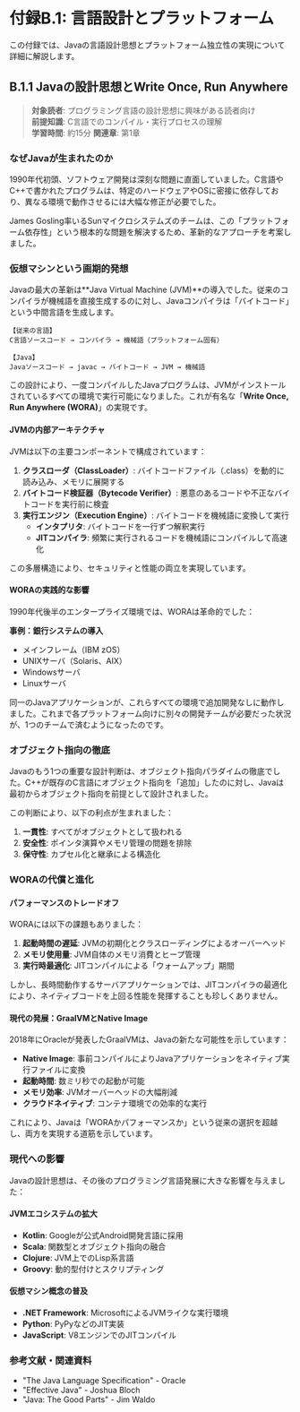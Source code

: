 # 付録B.1: 言語設計とプラットフォーム

この付録では、Javaの言語設計思想とプラットフォーム独立性の実現について詳細に解説します。

## B.1.1 Javaの設計思想とWrite Once, Run Anywhere

> **対象読者**: プログラミング言語の設計思想に興味がある読者向け  
> **前提知識**: C言語でのコンパイル・実行プロセスの理解  
> **学習時間**: 約15分
> **関連章**: 第1章

### なぜJavaが生まれたのか

1990年代初頭、ソフトウェア開発は深刻な問題に直面していました。C言語やC++で書かれたプログラムは、特定のハードウェアやOSに密接に依存しており、異なる環境で動作させるには大幅な修正が必要でした。

James Gosling率いるSunマイクロシステムズのチームは、この「プラットフォーム依存性」という根本的な問題を解決するため、革新的なアプローチを考案しました。

### 仮想マシンという画期的発想

Javaの最大の革新は**Java Virtual Machine (JVM)**の導入でした。従来のコンパイラが機械語を直接生成するのに対し、Javaコンパイラは「バイトコード」という中間言語を生成します。

```
【従来の言語】
C言語ソースコード → コンパイラ → 機械語（プラットフォーム固有）

【Java】
Javaソースコード → javac → バイトコード → JVM → 機械語
```

この設計により、一度コンパイルしたJavaプログラムは、JVMがインストールされているすべての環境で実行可能になりました。これが有名な「**Write Once, Run Anywhere (WORA)**」の実現です。

#### JVMの内部アーキテクチャ

JVMは以下の主要コンポーネントで構成されています：

1. **クラスローダ（ClassLoader）**: バイトコードファイル（.class）を動的に読み込み、メモリに展開する
2. **バイトコード検証器（Bytecode Verifier）**: 悪意のあるコードや不正なバイトコードを実行前に検査
3. **実行エンジン（Execution Engine）**: バイトコードを機械語に変換して実行
   - **インタプリタ**: バイトコードを一行ずつ解釈実行
   - **JITコンパイラ**: 頻繁に実行されるコードを機械語にコンパイルして高速化

この多層構造により、セキュリティと性能の両立を実現しています。

#### WORAの実践的な影響

1990年代後半のエンタープライズ環境では、WORAは革命的でした：

**事例：銀行システムの導入**
- メインフレーム（IBM zOS）
- UNIXサーバ（Solaris、AIX）  
- Windowsサーバ
- Linuxサーバ

同一のJavaアプリケーションが、これらすべての環境で追加開発なしに動作しました。これまで各プラットフォーム向けに別々の開発チームが必要だった状況が、1つのチームで済むようになったのです。

### オブジェクト指向の徹底

Javaのもう1つの重要な設計判断は、オブジェクト指向パラダイムの徹底でした。C++が既存のC言語にオブジェクト指向を「追加」したのに対し、Javaは最初からオブジェクト指向を前提として設計されました。

この判断により、以下の利点が生まれました：

1. **一貫性**: すべてがオブジェクトとして扱われる
2. **安全性**: ポインタ演算やメモリ管理の問題を排除
3. **保守性**: カプセル化と継承による構造化

### WORAの代償と進化

#### パフォーマンスのトレードオフ

WORAには以下の課題もありました：

1. **起動時間の遅延**: JVMの初期化とクラスローディングによるオーバーヘッド
2. **メモリ使用量**: JVM自体のメモリ消費とヒープ管理
3. **実行時最適化**: JITコンパイルによる「ウォームアップ」期間

しかし、長時間動作するサーバアプリケーションでは、JITコンパイラの最適化により、ネイティブコードを上回る性能を発揮することも珍しくありません。

#### 現代の発展：GraalVMとNative Image

2018年にOracleが発表したGraalVMは、Javaの新たな可能性を示しています：

- **Native Image**: 事前コンパイルによりJavaアプリケーションをネイティブ実行ファイルに変換
- **起動時間**: 数ミリ秒での起動が可能
- **メモリ効率**: JVMオーバーヘッドの大幅削減
- **クラウドネイティブ**: コンテナ環境での効率的な実行

これにより、Javaは「WORAかパフォーマンスか」という従来の選択を超越し、両方を実現する道筋を示しています。

### 現代への影響

Javaの設計思想は、その後のプログラミング言語発展に大きな影響を与えました：

#### JVMエコシステムの拡大
- **Kotlin**: Googleが公式Android開発言語に採用
- **Scala**: 関数型とオブジェクト指向の融合
- **Clojure**: JVM上でのLisp系言語
- **Groovy**: 動的型付けとスクリプティング

#### 仮想マシン概念の普及
- **.NET Framework**: MicrosoftによるJVMライクな実行環境
- **Python**: PyPyなどのJIT実装
- **JavaScript**: V8エンジンでのJITコンパイル

### 参考文献・関連資料
- "The Java Language Specification" - Oracle
- "Effective Java" - Joshua Bloch  
- "Java: The Good Parts" - Jim Waldo